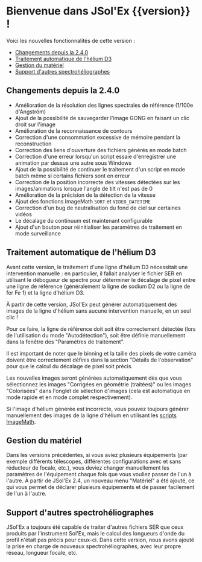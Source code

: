 # Bienvenue dans JSol'Ex {{version}} !

Voici les nouvelles fonctionnalités de cette version :

- [Changements depuis la 2.4.0](#changements-depuis-la-2.4.0)
- [Traitement automatique de l'hélium D3](#traitement-automatique-de-lhélium-d3)
- [Gestion du matériel](#gestion-du-matériel)
- [Support d'autres spectrohéliographes](#support-d'autres-spectrohéliographes)

## Changements depuis la 2.4.0

- Amélioration de la résolution des lignes spectrales de référence (1/100e d'Angström)
- Ajout de la possibilité de sauvegarder l'image GONG en faisant un clic droit sur l'image
- Amélioration de la reconnaissance de contours
- Correction d'une consommation excessive de mémoire pendant la reconstruction
- Correction des liens d'ouverture des fichiers générés en mode batch
- Correction d'une erreur lorsqu'un script essaie d'enregistrer une animation par dessus une autre sous Windows
- Ajout de la possibilité de continuer le traitement d'un script en mode batch même si certains fichiers sont en erreur
- Correction de la position incorrecte des vitesses détectées sur les images/animations lorsque l'angle de tilt n'est pas de 0
- Amélioration de la précision de la détection de la vitesse
- Ajout des fonctions ImageMath `SORT` et `VIDEO_DATETIME`
- Correction d'un bug de neutralisation du fond de ciel sur certaines vidéos
- Le décalage du continuum est maintenant configurable
- Ajout d'un bouton pour réinitialiser les paramètres de traitement en mode surveillance

## Traitement automatique de l'hélium D3

Avant cette version, le traitement d'une ligne d'hélium D3 nécessitait une intervention manuelle : en particulier, il fallait analyser le fichier SER en utilisant le débogueur de spectre pour déterminer le décalage de pixel entre une ligne de référence (généralement la ligne de sodium D2 ou la ligne de fer Fe 1) et la ligne d'hélium D3.

À partir de cette version, JSol'Ex peut générer automatiquement des images de la ligne d'hélium sans aucune intervention manuelle, en un seul clic !

Pour ce faire, la ligne de référence doit soit être correctement détectée (lors de l'utilisation du mode "Autodétection"), soit être définie manuellement dans la fenêtre des "Paramètres de traitement".

Il est important de noter que le binning et la taille des pixels de votre caméra doivent être correctement définis dans la section "Détails de l'observation" pour que le calcul du décalage de pixel soit précis.

Les nouvelles images seront générées automatiquement dès que vous sélectionnez les images "Corrigées en géométrie (traitées)" ou les images "Colorisées" dans l'onglet de sélection d'images (cela est automatique en mode rapide et en mode complet respectivement).

Si l'image d'hélium générée est incorrecte, vous pouvez toujours générer manuellement des images de la ligne d'hélium en utilisant les [scripts ImageMath](https://melix.github.io/astro4j/latest/en/jsolex.html#_imagemath_scripts).

## Gestion du matériel

Dans les versions précédentes, si vous aviez plusieurs équipements (par exemple différents télescopes, différentes configurations avec et sans réducteur de focale, etc.), vous deviez changer manuellement les paramètres de l'équipement chaque fois que vous vouliez passer de l'un à l'autre.
À partir de JSol'Ex 2.4, un nouveau menu "Matériel" a été ajouté, ce qui vous permet de déclarer plusieurs équipements et de passer facilement de l'un à l'autre.

## Support d'autres spectrohéliographes

JSol'Ex a toujours été capable de traiter d'autres fichiers SER que ceux produits par l'instrument Sol'Ex, mais le calcul des longueurs d'onde du profil n'était pas précis pour ceux-ci.
Dans cette version, nous avons ajouté la prise en charge de nouveaux spectrohéliographes, avec leur propre réseau, longueur focale, etc.

